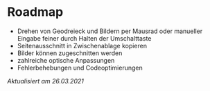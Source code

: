 # Roadmap

- Drehen von Geodreieck und Bildern per Mausrad oder manueller Eingabe feiner durch Halten der Umschalttaste
- Seitenausschnitt in Zwischenablage kopieren
- Bilder können zugeschnitten werden
- zahlreiche optische Anpassungen
- Fehlerbehebungen und Codeoptimierungen

*Aktualisiert am 26.03.2021*

